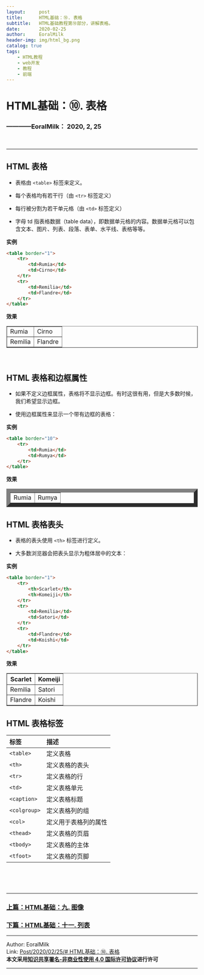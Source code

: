 ```yaml
---
layout:     post                    
title:      HTML基础：⑩. 表格     
subtitle:   HTML基础教程第⑩部分，讲解表格。
date:       2020-02-25           
author:     EoralMilk             
header-img: img/html_bg.png    
catalog: true                    
tags:        
    - HTML教程
    - web开发
    - 教程
    - 前端
---
```



# HTML基础：⑩. 表格
### ————EoralMilk： 2020, 2, 25
<br/>  

---
## HTML 表格

- 表格由 `<table>` 标签来定义。
  
- 每个表格均有若干行（由 `<tr>` 标签定义）
  
- 每行被分割为若干单元格（由 `<td>` 标签定义）
  
- 字母 td 指表格数据（table data），即数据单元格的内容。数据单元格可以包含文本、图片、列表、段落、表单、水平线、表格等等。

**实例**

```html
<table border="1">
    <tr>
        <td>Rumia</td>
        <td>Cirno</td>
    </tr>
    <tr>
        <td>Remilia</td>
        <td>Flandre</td>
    </tr>
</table>
```
**效果**

<table border="1">
    <tr>
        <td>Rumia</td>
        <td>Cirno</td>
    </tr>
    <tr>
        <td>Remilia</td>
        <td>Flandre</td>
    </tr>
</table>

<br/>

## HTML 表格和边框属性
- 如果不定义边框属性，表格将不显示边框。有时这很有用，但是大多数时候，我们希望显示边框。

- 使用边框属性来显示一个带有边框的表格：

**实例**

```html
<table border="10">
    <tr>
        <td>Rumia</td>
        <td>Rumya</td>
    </tr>
</table>
```

**效果**

<table border="10">
    <tr>
        <td>Rumia</td>
        <td>Rumya</td>
    </tr>
</table>


## HTML 表格表头

- 表格的表头使用 `<th>` 标签进行定义。

- 大多数浏览器会把表头显示为粗体居中的文本：

**实例**

```html
<table border="1">
    <tr>
        <th>Scarlet</th>
        <th>Komeiji</th>
    </tr>
    <tr>
        <td>Remilia</td>
        <td>Satori</td>
    </tr>
    <tr>
        <td>Flandre</td>
        <td>Koishi</td>
    </tr>
</table>
```

**效果**

<table border="1">
    <tr>
        <th>Scarlet</th>
        <th>Komeiji</th>
    </tr>
    <tr>
        <td>Remilia</td>
        <td>Satori</td>
    </tr>
    <tr>
        <td>Flandre</td>
        <td>Koishi</td>
    </tr>
</table>

## HTML 表格标签

|标签	|描述|
|:---|:---|
|`<table>`|定义表格|
|`<th>`	|定义表格的表头|
|`<tr>`	|定义表格的行|
|`<td>`	|定义表格单元|
|`<caption>`|定义表格标题|
|`<colgroup>`|定义表格列的组|
|`<col>`	|定义用于表格列的属性|
|`<thead>`|定义表格的页眉|
|`<tbody>`|定义表格的主体|
|`<tfoot>`|定义表格的页脚|



<br/>  
<br/>
<br/>

---  
### [上篇：HTML基础：九. 图像](https://eoralmilk.github.io/2020/02/25/HTML%E5%9F%BA%E7%A1%80-%E4%B9%9D/)
### [下篇：HTML基础：十一. 列表](https://eoralmilk.github.io/2020/02/25/HTML%E5%9F%BA%E7%A1%80-%E5%8D%81%E4%B8%80/)


---  

Author: EoralMilk  
Link: [Post/2020/02/25/# HTML基础：⑩. 表格](https://eoralmilk.github.io/2020/02/25/HTML%E5%9F%BA%E7%A1%80/)   
**本文采用[知识共享署名-非商业性使用 4.0 国际许可协议](https://creativecommons.org/licenses/by-nc-sa/4.0/)进行许可**  

--- 